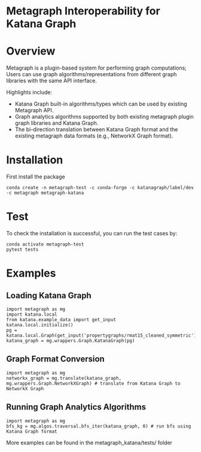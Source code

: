 # Metagraph Interoperability for Katana Graph


Overview
========

Metagraph is a plugin-based system for performing graph computations;
Users can use graph algorithms/representations from different graph libraries with the same API interface.

Highlights include:
- Katana Graph built-in algorithms/types which can be used by existing Metagraph API.
- Graph analytics algorithms supported by both existing metagraph plugin graph libraries and Katana Graph.
- The bi-direction translation between Katana Graph format and the existing metagraph data formats (e.g., NetworkX Graph format).



Installation
===============

First install the package

```Shell
conda create -n metagraph-test -c conda-forge -c katanagraph/label/dev -c metagraph metagraph-katana
```

Test
===============
To check the installation is successful, you can run the test cases by:

```Shell
conda activate metagraph-test
pytest tests
```


Examples
===========================

Loading Katana Graph
------------------

```
import metagraph as mg
import katana.local
from katana.example_data import get_input
katana.local.initialize()
pg = katana.local.Graph(get_input('propertygraphs/rmat15_cleaned_symmetric'))
katana_graph = mg.wrappers.Graph.KatanaGraph(pg)
```


Graph Format Conversion 
------------------

```
import metagraph as mg
networkx_graph = mg.translate(katana_graph, mg.wrappers.Graph.NetworkXGraph) # translate from Katana Graph to NetworkX Graph
```

<!-- katana_graph = mg.translate(networkx_graph, mg.wrappers.Graph.KatanaGraph) # translate from NetworkX Graph to Katana Graph -->
<!-- TODO (pengfei): uncomment this after switching to a cleaned graph-->

Running Graph Analytics Algorithms
------------------

```
import metagraph as mg
bfs_kg = mg.algos.traversal.bfs_iter(katana_graph, 0) # run bfs using Katana Graph format
```

<!-- bfs_nx = mg.algos.traversal.bfs_iter(networkxgraph, 0) # run bfs using NetworkX Graph format -->
<!-- TODO (pengfei): uncomment this after switching to a cleaned graph-->

More examples can be found in the metagraph_katana/tests/ folder


